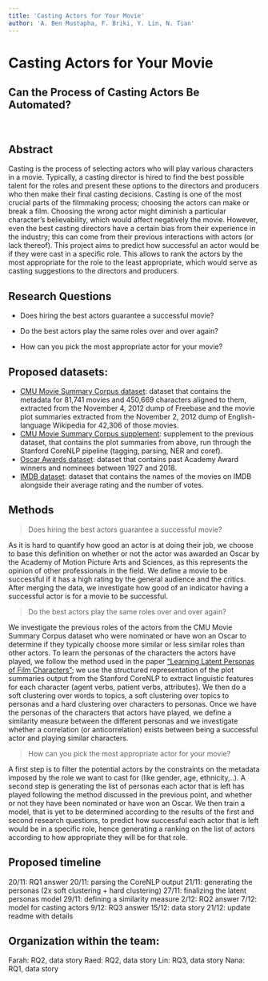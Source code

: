 ```yaml
---
title: 'Casting Actors for Your Movie'
author: 'A. Ben Mustapha, F. Briki, Y. Lin, N. Tian'
---
```


# Casting Actors for Your Movie
## Can the Process of Casting Actors Be Automated?
<br>

## Abstract
Casting is the process of selecting actors who will play various characters in a movie. Typically, a casting director is hired to find the best possible talent for the roles and present these options to the directors and producers who then make their final casting decisions. Casting is one of the most crucial parts of the filmmaking process; choosing the actors can make or break a film. Choosing the wrong actor might diminish a particular character’s believability, which would affect negatively the movie. However, even the best casting directors have a certain bias from their experience in the industry; this can come from their previous interactions with actors (or lack thereof). This project aims to predict how successful an actor would be if they were cast in a specific role. This allows to rank the actors by the most appropriate for the role to the least appropriate, which would serve as casting suggestions to the directors and producers. 

<!---
Casting is one of the most crucial parts of the filmmaking process; choosing the actors can make or break a film. Our project aims to use data about actors’ personal information and previous roles to predict how successful they would be in a new role. This can allow for making casting suggestions to help casting directors pick out who to call in for an audition. In order to measure how successful an actor will be in a new role, we investigate the relationship between the success of actors and the success of the movies that they played in, and the similarity (or not) of the different roles a successful actor played in; the personas of the characters that actors played can be leveraged from plot summaries of the movies by using NLP tools. 
-->

## Research Questions
- Does hiring the best actors guarantee a successful movie?
  <!---
  'Best actor' here refers to the actors who were awarded an Oscar by the Academy of Motion Picture Arts and Sciences, as it is hard to quantify how good an actor is apart from leveraging the opinion of other professionals in the field. 
  A movie is said to be successful if it has a high rating by the general audience and the critics.
  -->
  
- Do the best actors play the same roles over and over again?
  <!---
  There's a strong association in the general viewer's mind between some actors and the characters they portray as their roles are minor variations of each other, whereas other actors' range of characters played is very wide. We are interested in seeing whether the best actors tend to do the former or the latter. 
  -->
- How can you pick the most appropriate actor for your movie?
   <!---
  The main question in this project is finding the best actors suited for a role. The role is described by the persona of the character, and by other distinctive information like age, gender, ethnicity,.. 
  -->

## Proposed datasets: 
<!---
List the additional dataset(s) you want to use (if any), and some ideas on how you expect to get, manage, process, and enrich it/them. Show us that you’ve read the docs and some examples, and that you have a clear idea on what to expect. Discuss data size and format if relevant. It is your responsibility to check that what you propose is feasible.
-->
- [CMU Movie Summary Corpus dataset](http://www.cs.cmu.edu/~ark/personas/): dataset that contains the metadata for 81,741 movies and 450,669 characters aligned to them, extracted from the November 4, 2012 dump of Freebase and the movie plot summaries extracted from the November 2, 2012 dump of English-language Wikipedia for 42,306 of those movies.
- [CMU Movie Summary Corpus supplement](http://www.cs.cmu.edu/~ark/personas/): supplement to the previous dataset, that contains the plot summaries from above, run through the Stanford CoreNLP pipeline (tagging, parsing, NER and coref).
- [Oscar Awards dataset](https://www.kaggle.com/datasets/unanimad/the-oscar-award): dataset that contains past Academy Award winners and nominees between 1927 and 2018. 
- [IMDB dataset](https://www.imdb.com/interfaces/): dataset that contains the names of the movies on IMDB alongside their average rating and the number of votes. 
  
## Methods

> Does hiring the best actors guarantee a successful movie?

As it is hard to quantify how good an actor is at doing their job, we choose to base this definition on whether or not the actor was awarded an Oscar by the Academy of Motion Picture Arts and Sciences, as this represents the opinion of other professionals in the field. We define a movie to be successful if it has a high rating by the general audience and the critics. After merging the data, we investigate how good of an indicator having a successful actor is for a movie to be successful. 

> Do the best actors play the same roles over and over again?

We investigate the previous roles of the actors from the CMU Movie Summary Corpus dataset who were nominated or have won an Oscar to determine if they typically choose more similar or less similar roles than other actors. To learn the personas of the characters the actors have played, we follow the method used in the paper [“Learning Latent Personas of Film Characters”](http://www.cs.cmu.edu/~dbamman/pubs/pdf/bamman+oconnor+smith.acl13.pdf); we use the structured representation of the plot summaries output from the Stanford CoreNLP to extract linguistic features for each character (agent verbs, patient verbs, attributes). We then do a soft clustering over words to topics, a soft clustering over topics to personas and a hard clustering over characters to personas. Once we have the personas of the characters that actors have played, we define a similarity measure between the different personas and we investigate whether a correlation (or anticorrelation) exists between being a successful actor and playing similar characters.

> How can you pick the most appropriate actor for your movie?

A first step is to filter the potential actors by the constraints on the metadata imposed by the role we want to cast for (like gender, age, ethnicity,..). A second step is generating the list of personas each actor that is left has played following the method discussed in the previous point, and whether or not they have been nominated or have won an Oscar. We then train a model, that is yet to be determined according to the results of the first and second research questions, to predict how successful each actor that is left would be in a specific role, hence generating a ranking on the list of actors according to how appropriate they will be for that role.


## Proposed timeline
20/11: RQ1 answer 
20/11: parsing the CoreNLP output
21/11: generating the personas (2x soft clustering + hard clustering)
27/11: finalizing the latent personas model
29/11: defining a similarity measure
2/12: RQ2 answer
7/12: model for casting actors
9/12: RQ3 answer
15/12: data story
21/12: update readme with details


## Organization within the team: 
Farah: RQ2, data story
Raed: RQ2, data story
Lin: RQ3, data story
Nana: RQ1, data story
